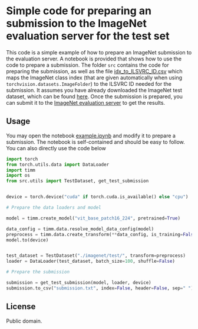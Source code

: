 # Simple code for preparing an submission to the ImageNet evaluation server for the test set
 
This code is a simple example of how to prepare an ImageNet submission to the evaluation server. A notebook is provided that shows how to use the code to prepare a submission. The folder `src` contains the code for preparing the submission, as well as the file [idx_to_ILSVRC_ID.csv](./src/idx_to_ILSVRC_ID.csv) which maps the ImageNet class index (that are given automatically when using `torchvision.datasets.ImageFolder`) to the ILSVRC ID needed for the submission. It assumes you have already downloaded the ImageNet test dataset, which can be found [here](https://image-net.org/challenges/LSVRC/2012/2012-downloads.php).
Once the submission is prepared, you can submit it to the [ImageNet evaluation server](https://image-net.org/challenges/LSVRC/eval_server.php) to get the results.


## Usage

You may open the notebook [example.ipynb](example.ipynb) and modify it to prepare a submission. The notebook is self-contained and should be easy to follow.
You can also directly use the code below

```python
import torch
from torch.utils.data import DataLoader
import timm
import os
from src.utils import TestDataset, get_test_submission


device = torch.device("cuda" if torch.cuda.is_available() else "cpu")

# Prepare the data loaders and model

model = timm.create_model("vit_base_patch16_224", pretrained=True)

data_config = timm.data.resolve_model_data_config(model)
preprocess = timm.data.create_transform(**data_config, is_training=False)
model.to(device)


test_dataset = TestDataset("./imagenet/test/", transform=preprocess)
loader = DataLoader(test_dataset, batch_size=100, shuffle=False)

# Prepare the submission

submission = get_test_submission(model, loader, device)
submission.to_csv("submission.txt", index=False, header=False, sep=" ")

```

## License

Public domain.
